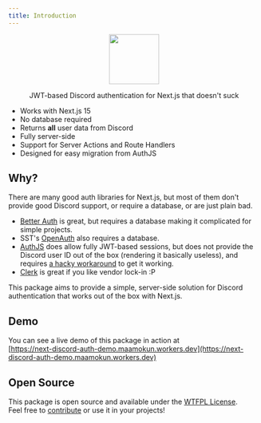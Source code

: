 ```yaml
---
title: Introduction
---
```


<p align="center">
 <img src="https://cdn.mikn.dev/branding/mikan-vtube.svg" width="100">
</p>

<p align="center">JWT-based Discord authentication for Next.js that doesn't suck</p>

- Works with Next.js 15
- No database required
- Returns **all** user data from Discord
- Fully server-side
- Support for Server Actions and Route Handlers
- Designed for easy migration from AuthJS

## Why?
There are many good auth libraries for Next.js, but most of them don't provide good Discord support, or require a database, or are just plain bad.

- [Better Auth](httpe://better-auth.com) is great, but requires a database making it complicated for simple projects.
- SST's [OpenAuth](https://openauth.js.org) also requires a database.
- [AuthJS](https://authjs.dev) does allow fully JWT-based sessions, but does not provide the Discord user ID out of the box (rendering it basically useless), and requires [a hacky workaround](https://github.com/nextauthjs/next-auth/issues/7122) to get it working.
- [Clerk](https://clerk.dev) is great if you like vendor lock-in :P

This package aims to provide a simple, server-side solution for Discord authentication that works out of the box with Next.js.

## Demo
You can see a live demo of this package in action at <br>
[https://next-discord-auth-demo.maamokun.workers.dev](https://next-discord-auth-demo.maamokun.workers.dev)

## Open Source
This package is open source and available under the [WTFPL License](https://wtfpl.net/).<br>
Feel free to [contribute](https://github.com/mikndotdev/next-discord-auth) or use it in your projects!